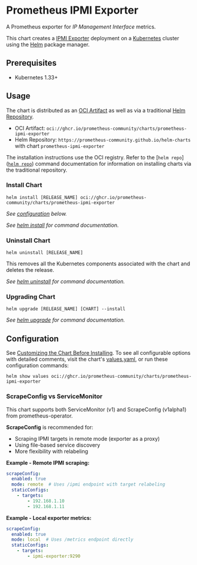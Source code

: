 # Prometheus IPMI Exporter

A Prometheus exporter for *IP Management Interface* metrics.

This chart creates a [IPMI Exporter](https://github.com/prometheus-community/ipmi_exporter) deployment on a [Kubernetes](http://kubernetes.io) cluster using the [Helm](https://helm.sh) package manager.

## Prerequisites

- Kubernetes 1.33+

## Usage

The chart is distributed as an [OCI Artifact](https://helm.sh/docs/topics/registries/) as well as via a traditional [Helm Repository](https://helm.sh/docs/topics/chart_repository/).

- OCI Artifact: `oci://ghcr.io/prometheus-community/charts/prometheus-ipmi-exporter`
- Helm Repository: `https://prometheus-community.github.io/helm-charts` with chart `prometheus-ipmi-exporter`

The installation instructions use the OCI registry. Refer to the [`helm repo`]([`helm repo`](https://helm.sh/docs/helm/helm_repo/)) command documentation for information on installing charts via the traditional repository.

### Install Chart

```console
helm install [RELEASE_NAME] oci://ghcr.io/prometheus-community/charts/prometheus-ipmi-exporter
```

*See [configuration](#configuration) below.*

*See [helm install](https://helm.sh/docs/helm/helm_install/) for command documentation.*

### Uninstall Chart

```console
helm uninstall [RELEASE_NAME]
```

This removes all the Kubernetes components associated with the chart and deletes the release.

*See [helm uninstall](https://helm.sh/docs/helm/helm_uninstall/) for command documentation.*

### Upgrading Chart

```console
helm upgrade [RELEASE_NAME] [CHART] --install
```

*See [helm upgrade](https://helm.sh/docs/helm/helm_upgrade/) for command documentation.*

## Configuration

See [Customizing the Chart Before Installing](https://helm.sh/docs/intro/using_helm/#customizing-the-chart-before-installing). To see all configurable options with detailed comments, visit the chart's [values.yaml](./values.yaml), or run these configuration commands:

```console
helm show values oci://ghcr.io/prometheus-community/charts/prometheus-ipmi-exporter
```

### ScrapeConfig vs ServiceMonitor

This chart supports both ServiceMonitor (v1) and ScrapeConfig (v1alpha1) from prometheus-operator.

**ScrapeConfig** is recommended for:

- Scraping IPMI targets in remote mode (exporter as a proxy)
- Using file-based service discovery
- More flexibility with relabeling

**Example - Remote IPMI scraping:**

```yaml
scrapeConfig:
  enabled: true
  mode: remote  # Uses /ipmi endpoint with target relabeling
  staticConfigs:
    - targets:
        - 192.168.1.10
        - 192.168.1.11
```

**Example - Local exporter metrics:**

```yaml
scrapeConfig:
  enabled: true
  mode: local  # Uses /metrics endpoint directly
  staticConfigs:
    - targets:
        - ipmi-exporter:9290
```
